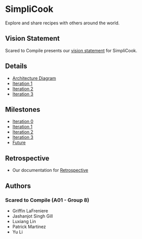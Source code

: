 # SimpliCook

Explore and share recipes with others around the world.

## Vision Statement

Scared to Compile presents our [vision statement](https://code.cs.umanitoba.ca/comp3350-winter2024/scaredtocompile-a01-8/-/blob/main/docs/vision.md?ref_type=heads) for SimpliCook.

## Details
- [Architecture Diagram](https://code.cs.umanitoba.ca/comp3350-winter2024/scaredtocompile-a01-8/-/blob/main/docs/ArchitectureSIMPLICOOK.md?ref_type=heads)
- [Iteration 1](https://code.cs.umanitoba.ca/comp3350-winter2024/scaredtocompile-a01-8/-/blob/main/docs/Iteration1.md)
- [Iteration 2](https://code.cs.umanitoba.ca/comp3350-winter2024/scaredtocompile-a01-8/-/blob/main/docs/Iteration2.md)
- [Iteration 3](https://code.cs.umanitoba.ca/comp3350-winter2024/scaredtocompile-a01-8/-/blob/main/docs/Iteration3.md)


## Milestones

- [Iteration 0](https://code.cs.umanitoba.ca/comp3350-winter2024/scaredtocompile-a01-8/-/milestones/1#tab-issues)
- [Iteration 1](https://code.cs.umanitoba.ca/comp3350-winter2024/scaredtocompile-a01-8/-/milestones/2#tab-issues)
- [Iteration 2](https://code.cs.umanitoba.ca/comp3350-winter2024/scaredtocompile-a01-8/-/milestones/4#tab-issues)
- [Iteration 3](https://code.cs.umanitoba.ca/comp3350-winter2024/scaredtocompile-a01-8/-/milestones/3#tab-issues)
- [Future](https://code.cs.umanitoba.ca/comp3350-winter2024/scaredtocompile-a01-8/-/milestones/5#tab-issues)

## Retrospective
- Our documentation for [Retrospective](https://code.cs.umanitoba.ca/comp3350-winter2024/scaredtocompile-a01-8/-/blob/main/docs/Retrospective.md)


## Authors

### Scared to Compile (A01 - Group 8)

- Griffin LaFreniere
- Jashanjot Singh Gill 
- Luxiang Lin 
- Patrick Martinez
- Yu Li
